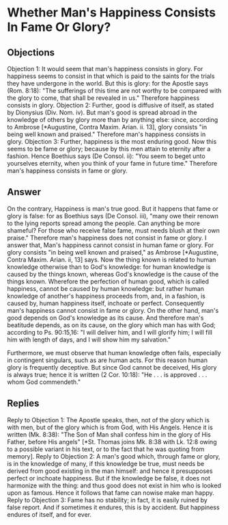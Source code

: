 # Whether Man's Happiness Consists In Fame Or Glory?
## Objections
Objection 1: It would seem that man's happiness consists in glory. For happiness seems to consist in that which is paid to the saints for the trials they have undergone in the world. But this is glory: for the Apostle says (Rom. 8:18): "The sufferings of this time are not worthy to be compared with the glory to come, that shall be revealed in us." Therefore happiness consists in glory.
Objection 2: Further, good is diffusive of itself, as stated by Dionysius (Div. Nom. iv). But man's good is spread abroad in the knowledge of others by glory more than by anything else: since, according to Ambrose [*Augustine, Contra Maxim. Arian. ii. 13], glory consists "in being well known and praised." Therefore man's happiness consists in glory.
Objection 3: Further, happiness is the most enduring good. Now this seems to be fame or glory; because by this men attain to eternity after a fashion. Hence Boethius says (De Consol. ii): "You seem to beget unto yourselves eternity, when you think of your fame in future time." Therefore man's happiness consists in fame or glory.
## Answer
On the contrary, Happiness is man's true good. But it happens that fame or glory is false: for as Boethius says (De Consol. iii), "many owe their renown to the lying reports spread among the people. Can anything be more shameful? For those who receive false fame, must needs blush at their own praise." Therefore man's happiness does not consist in fame or glory.
I answer that, Man's happiness cannot consist in human fame or glory. For glory consists "in being well known and praised," as Ambrose [*Augustine, Contra Maxim. Arian. ii, 13] says. Now the thing known is related to human knowledge otherwise than to God's knowledge: for human knowledge is caused by the things known, whereas God's knowledge is the cause of the things known. Wherefore the perfection of human good, which is called happiness, cannot be caused by human knowledge: but rather human knowledge of another's happiness proceeds from, and, in a fashion, is caused by, human happiness itself, inchoate or perfect. Consequently man's happiness cannot consist in fame or glory. On the other hand, man's good depends on God's knowledge as its cause. And therefore man's beatitude depends, as on its cause, on the glory which man has with God; according to Ps. 90:15,16: "I will deliver him, and I will glorify him; I will fill him with length of days, and I will show him my salvation."

Furthermore, we must observe that human knowledge often fails, especially in contingent singulars, such as are human acts. For this reason human glory is frequently deceptive. But since God cannot be deceived, His glory is always true; hence it is written (2 Cor. 10:18): "He . . . is approved . . . whom God commendeth."
## Replies
Reply to Objection 1: The Apostle speaks, then, not of the glory which is with men, but of the glory which is from God, with His Angels. Hence it is written (Mk. 8:38): "The Son of Man shall confess him in the glory of His Father, before His angels" [*St. Thomas joins Mk. 8:38 with Lk. 12:8 owing to a possible variant in his text, or to the fact that he was quoting from memory].
Reply to Objection 2: A man's good which, through fame or glory, is in the knowledge of many, if this knowledge be true, must needs be derived from good existing in the man himself: and hence it presupposes perfect or inchoate happiness. But if the knowledge be false, it does not harmonize with the thing: and thus good does not exist in him who is looked upon as famous. Hence it follows that fame can nowise make man happy.
Reply to Objection 3: Fame has no stability; in fact, it is easily ruined by false report. And if sometimes it endures, this is by accident. But happiness endures of itself, and for ever.